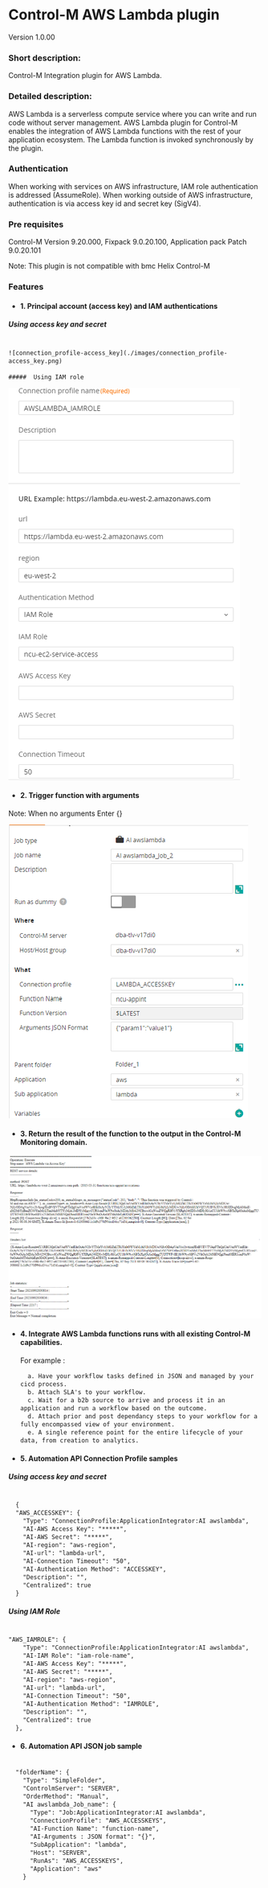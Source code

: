 # Control-M AWS Lambda plugin
Version 1.0.00

### Short description:
Control-M Integration plugin for AWS Lambda.
 
### Detailed description:
AWS Lambda is a serverless compute service where you can write and run code without server management.
AWS Lambda plugin for Control-M enables the integration of AWS Lambda functions with the rest of your application 
ecosystem.
The Lambda function is invoked synchronously by the plugin.

### Authentication
When working with services on AWS infrastructure, IAM role authentication is addressed (AssumeRole).
When working outside of AWS infrastructure, authentication is via access key id and secret key (SigV4).

### Pre requisites
Control-M Version 9.20.000,
Fixpack 9.0.20.100,
Application pack Patch 9.0.20.101

Note: This plugin is not compatible with bmc Helix Control-M

### Features

* #### 1. Principal account (access key) and IAM authentications

#####  Using access key and secret
```

![connection_profile-access_key](./images/connection_profile-access_key.png)

#####  Using IAM role
```

![connection_profile-iam_role](./images/connection_profile-iam_role.png)


* #### 2. Trigger function with arguments

Note: When no arguments Enter {}

![jobparams](./images/jobparams.png)


* #### 3. Return the result of the function to the output in the Control-M Monitoring domain.  

![output](./images/output.png)


* #### 4. Integrate AWS Lambda functions runs with all existing Control-M capabilities.  
    For example : 
                   
        a. Have your workflow tasks defined in JSON and managed by your cicd process.          
        b. Attach SLA's to your workflow.
        c. Wait for a b2b source to arrive and process it in an application and run a workflow based on the outcome.
        d. Attach prior and post dependancy steps to your workflow for a fully encompassed view of your environment.
        e. A single reference point for the entire lifecycle of your data, from creation to analytics.


* #### 5. Automation API Connection Profile samples


#####  Using access key and secret
```

  {
  "AWS_ACCESSKEY": {
    "Type": "ConnectionProfile:ApplicationIntegrator:AI awslambda",
    "AI-AWS Access Key": "*****",
    "AI-AWS Secret": "*****",
    "AI-region": "aws-region",
    "AI-url": "lambda-url",
    "AI-Connection Timeout": "50",
    "AI-Authentication Method": "ACCESSKEY",
    "Description": "",
    "Centralized": true
  }

```

##### Using IAM Role
```

"AWS_IAMROLE": {
    "Type": "ConnectionProfile:ApplicationIntegrator:AI awslambda",
    "AI-IAM Role": "iam-role-name",
    "AI-AWS Access Key": "*****",
    "AI-AWS Secret": "*****",
    "AI-region": "aws-region",
    "AI-url": "lambda-url",
    "AI-Connection Timeout": "50",
    "AI-Authentication Method": "IAMROLE",
    "Description": "",
    "Centralized": true
  },
```


* #### 6. Automation API JSON job sample

```

  "folderName": {
    "Type": "SimpleFolder",
    "ControlmServer": "SERVER",
    "OrderMethod": "Manual",
    "AI awslambda_Job_name": {
      "Type": "Job:ApplicationIntegrator:AI awslambda",
      "ConnectionProfile": "AWS_ACCESSKEYS",
      "AI-Function Name": "function-name",
      "AI-Arguments : JSON format": "{}",
      "SubApplication": "lambda",
      "Host": "SERVER",
      "RunAs": "AWS_ACCESSKEYS",
      "Application": "aws"
    }
  


```




